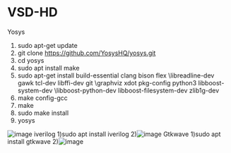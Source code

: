 # VSD-HD
Yosys
  1) sudo apt-get update
  2) git clone https://github.com/YosysHQ/yosys.git
  3) cd yosys
  4) sudo apt install make 
  5) sudo apt-get install build-essential clang bison flex \libreadline-dev gawk tcl-dev libffi-dev git \graphviz xdot pkg-config python3 libboost-system-dev \libboost-python-dev libboost-filesystem-dev zlib1g-dev
  6) make config-gcc
  7) make 
  8) sudo make install
  9) yosys

  ![image](https://github.com/saivardhan3333/VSD-HD/assets/60193705/790fb4a7-f75d-4d1e-9c2b-63203e76392e)
iverilog
  1)sudo apt install iverilog
  2)![image](https://github.com/saivardhan3333/VSD-HD/assets/60193705/aaa0cd9d-441b-4824-9fb8-0f3f1de96af1)
Gtkwave
  1)sudo apt install gtkwave
  2)![image](https://github.com/saivardhan3333/VSD-HD/assets/60193705/c04b7d33-0509-486f-9810-812365eb9575)
